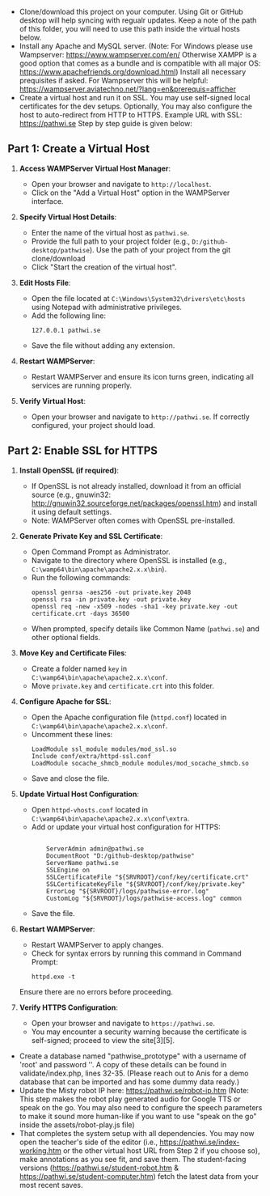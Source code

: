 - Clone/download this project on your computer. Using Git or GitHub desktop will help syncing with regualr updates. Keep a note of the path of this folder, you will need to use this path inside the virtual hosts below.
- Install any Apache and MySQL server. (Note: For Windows please use Wampserver: https://www.wampserver.com/en/ Otherwise XAMPP is a good option that comes as a bundle and is compatible with all major OS: https://www.apachefriends.org/download.html) Install all necessary prequisites if asked. For Wampserver this will be helpful: https://wampserver.aviatechno.net/?lang=en&prerequis=afficher
- Create a virtual host and run it on SSL. You may use self-signed local certificates for the dev setups. Optionally, You may also configure the host to auto-redirect from HTTP to HTTPS. Example URL with SSL: https://pathwi.se Step by step guide is given below:

## **Part 1: Create a Virtual Host**

1. **Access WAMPServer Virtual Host Manager**:
   - Open your browser and navigate to `http://localhost`.
   - Click on the "Add a Virtual Host" option in the WAMPServer interface.

2. **Specify Virtual Host Details**:
   - Enter the name of the virtual host as `pathwi.se`.
   - Provide the full path to your project folder (e.g., `D:/github-desktop/pathwise`). Use the path of your project from the git clone/download
   - Click "Start the creation of the virtual host".

3. **Edit Hosts File**:
   - Open the file located at `C:\Windows\System32\drivers\etc\hosts` using Notepad with administrative privileges.
   - Add the following line:
     ```
     127.0.0.1 pathwi.se
     ```
   - Save the file without adding any extension.

4. **Restart WAMPServer**:
   - Restart WAMPServer and ensure its icon turns green, indicating all services are running properly.

5. **Verify Virtual Host**:
   - Open your browser and navigate to `http://pathwi.se`. If correctly configured, your project should load.

## **Part 2: Enable SSL for HTTPS**

1. **Install OpenSSL (if required)**:
   - If OpenSSL is not already installed, download it from an official source (e.g., gnuwin32: http://gnuwin32.sourceforge.net/packages/openssl.htm) and install it using default settings.
   - Note: WAMPServer often comes with OpenSSL pre-installed.

2. **Generate Private Key and SSL Certificate**:
   - Open Command Prompt as Administrator.
   - Navigate to the directory where OpenSSL is installed (e.g., `C:\wamp64\bin\apache\apache2.x.x\bin`).
   - Run the following commands:
     ```
     openssl genrsa -aes256 -out private.key 2048
     openssl rsa -in private.key -out private.key
     openssl req -new -x509 -nodes -sha1 -key private.key -out certificate.crt -days 36500
     ```
   - When prompted, specify details like Common Name (`pathwi.se`) and other optional fields.

3. **Move Key and Certificate Files**:
   - Create a folder named `key` in `C:\wamp64\bin\apache\apache2.x.x\conf`.
   - Move `private.key` and `certificate.crt` into this folder.

4. **Configure Apache for SSL**:
   - Open the Apache configuration file (`httpd.conf`) located in `C:\wamp64\bin\apache\apache2.x.x\conf`.
   - Uncomment these lines:
     ```
     LoadModule ssl_module modules/mod_ssl.so
     Include conf/extra/httpd-ssl.conf
     LoadModule socache_shmcb_module modules/mod_socache_shmcb.so
     ```
   - Save and close the file.

5. **Update Virtual Host Configuration**:
   - Open `httpd-vhosts.conf` located in `C:\wamp64\bin\apache\apache2.x.x\conf\extra`.
   - Add or update your virtual host configuration for HTTPS:
     ```
     
         ServerAdmin admin@pathwi.se
         DocumentRoot "D:/github-desktop/pathwise"
         ServerName pathwi.se
         SSLEngine on
         SSLCertificateFile "${SRVROOT}/conf/key/certificate.crt"
         SSLCertificateKeyFile "${SRVROOT}/conf/key/private.key"
         ErrorLog "${SRVROOT}/logs/pathwise-error.log"
         CustomLog "${SRVROOT}/logs/pathwise-access.log" common
     
     ```
   - Save the file.

6. **Restart WAMPServer**:
   - Restart WAMPServer to apply changes.
   - Check for syntax errors by running this command in Command Prompt:
     ```
     httpd.exe -t
     ```
   Ensure there are no errors before proceeding.

7. **Verify HTTPS Configuration**:
   - Open your browser and navigate to `https://pathwi.se`.
   - You may encounter a security warning because the certificate is self-signed; proceed to view the site[3][5].

- Create a database named "pathwise_prototype" with a username of 'root' and password ''. A copy of these details can be found in validate/index.php, lines 32-35. (Please reach out to Anis for a demo database that can be imported and has some dummy data ready.)
- Update the Misty robot IP here: https://pathwi.se/robot-ip.htm (Note: This step makes the robot play generated audio for Google TTS or speak on the go. You may also need to configure the speech parameters to make it sound more human-like if you want to use "speak on the go" inside the assets/robot-play.js file)
- That completes the system setup with all dependencies. You may now open the teacher's side of the editor (i.e., https://pathwi.se/index-working.htm or the other virtual host URL from Step 2 if you choose so), make annotations as you see fit, and save them. The student-facing versions (https://pathwi.se/student-robot.htm & https://pathwi.se/student-computer.htm) fetch the latest data from your most recent saves.
